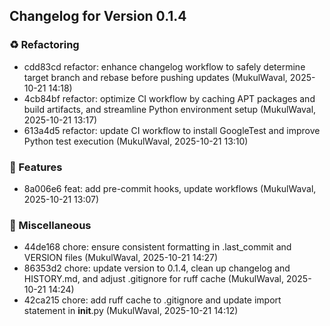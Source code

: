 ## Changelog for Version 0.1.4

### ♻️ Refactoring
- cdd83cd refactor: enhance changelog workflow to safely determine target branch and rebase before pushing updates (MukulWaval, 2025-10-21 14:18)
- 4cb84bf refactor: optimize CI workflow by caching APT packages and build artifacts, and streamline Python environment setup (MukulWaval, 2025-10-21 13:17)
- 613a4d5 refactor: update CI workflow to install GoogleTest and improve Python test execution (MukulWaval, 2025-10-21 13:10)

### 🚀 Features
- 8a006e6 feat: add pre-commit hooks, update workflows (MukulWaval, 2025-10-21 13:07)

### 🔨 Miscellaneous
- 44de168 chore: ensure consistent formatting in .last_commit and VERSION files (MukulWaval, 2025-10-21 14:27)
- 86353d2 chore: update version to 0.1.4, clean up changelog and HISTORY.md, and adjust .gitignore for ruff cache (MukulWaval, 2025-10-21 14:24)
- 42ca215 chore: add ruff cache to .gitignore and update import statement in __init__.py (MukulWaval, 2025-10-21 14:12)

